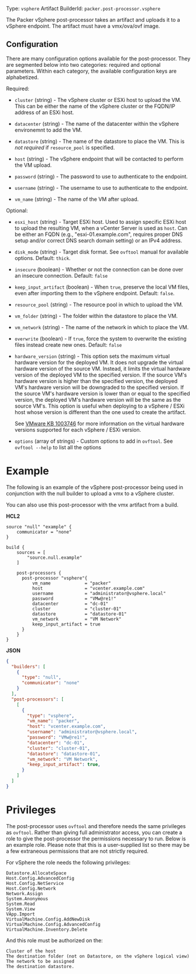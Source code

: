 Type: `vsphere`
Artifact BuilderId: `packer.post-processor.vsphere`

The Packer vSphere post-processor takes an artifact and uploads it to a vSphere endpoint.
The artifact must have a vmx/ova/ovf image.

## Configuration

There are many configuration options available for the post-processor. They are
segmented below into two categories: required and optional parameters. Within
each category, the available configuration keys are alphabetized.

Required:

- `cluster` (string) - The vSphere cluster or ESXi host to upload the VM. This can be
  either the name of the vSphere cluster or the FQDN/IP address of an ESXi host.

- `datacenter` (string) - The name of the datacenter within the vSphere environemnt
   to add the VM.

- `datastore` (string) - The name of the datastore to place the VM. This is
  _not required_ if `resource_pool` is specified.

- `host` (string) - The vSphere endpoint that will be contacted to perform
  the VM upload.

- `password` (string) - The password to use to authenticate to the endpoint.

- `username` (string) - The username to use to authenticate to the endpoint.

- `vm_name` (string) - The name of the VM after upload.

Optional:

- `esxi_host` (string) - Target ESXi host. Used to assign specific ESXi
  host to upload the resulting VM, when a vCenter Server is used as
  `host`. Can be either an FQDN (e.g., "esxi-01.example.com", requires proper DNS
  setup and/or correct DNS search domain setting) or an IPv4 address.

- `disk_mode` (string) - Target disk format. See `ovftool` manual for
  available options. Default: `thick`.

- `insecure` (boolean) - Whether or not the connection can be done
  over an insecure connection. Default: `false`

- `keep_input_artifact` (boolean) - When `true`, preserve the local VM files,
  even after importing them to the vSphere endpoint. Default: `false`.

- `resource_pool` (string) - The resource pool in which to upload the VM.

- `vm_folder` (string) - The folder within the datastore to place the VM.

- `vm_network` (string) - The name of the network in which to place the VM.

- `overwrite` (boolean) - If `true`, force the system to overwrite the
  existing files instead create new ones. Default: `false`

- `hardware_version` (string) - This option sets the maximum virtual hardware version
  for the deployed VM. It does not upgrade the virtual hardware version of the source VM.
  Instead, it limits the virtual hardware version of the deployed VM to the specified
  version. If the source VM's hardware version is higher than the specified version,
  the deployed VM's hardware version will be downgraded to the specified version.
  If the source VM's hardware version is lower than or equal to the specified version,
  the deployed VM's hardware version will be the same as the source VM's.
  This option is useful when deploying to a vSphere / ESXi host whose version is different
  than the one used to create the artifact.
  
  See [VMware KB 1003746](https://kb.vmware.com/s/article/1003746) for more information
  on the virtual hardware versions supported for each vSphere / ESXi version.

- `options` (array of strings) - Custom options to add in `ovftool`. See
  `ovftool --help` to list all the options

# Example

The following is an example of the vSphere post-processor being used in
conjunction with the null builder to upload a vmx to a vSphere cluster.

You can also use this post-processor with the vmx artifact from a build.

**HCL2**

```hcl
source "null" "example" {
    communicator = "none"
}

build {
    sources = [
        "source.null.example"
    ]

    post-processors {
      post-processor "vsphere"{
          vm_name             = "packer"
          host                = "vcenter.example.com"
          username            = "administrator@vsphere.local"
          password            = "VMw@re1!"
          datacenter          = "dc-01"   
          cluster             = "cluster-01"
          datastore           = "datastore-01"
          vm_network          = "VM Network"
          keep_input_artifact = true
      }
    }
}
```

**JSON**

```json
{
  "builders": [
    {
      "type": "null",
      "communicator": "none"
    }
  ],
  "post-processors": [
    [
      {
        "type": "vsphere",
        "vm_name": "packer",
        "host": "vcenter.example.com",
        "username": "administrator@vsphere.local",
        "password": "VMw@re1!",
        "datacenter": "dc-01",
        "cluster": "cluster-01",
        "datastore": "datastore-01",
        "vm_network": "VM Network",
        "keep_input_artifact": true,
      }
    ]
  ]
}
```


# Privileges

The post-processor uses `ovftool` and therefore needs the same privileges
as `ovftool`. Rather than giving full administrator access, you can create a role
to give the post-processor the permissions necessary to run. Below is an example
role. Please note that this is a user-supplied list so there may be a few
extraneous permissions that are not strictly required.

For vSphere the role needs the following privileges:

    Datastore.AllocateSpace
    Host.Config.AdvancedConfig
    Host.Config.NetService
    Host.Config.Network
    Network.Assign
    System.Anonymous
    System.Read
    System.View
    VApp.Import
    VirtualMachine.Config.AddNewDisk
    VirtualMachine.Config.AdvancedConfig
    VirtualMachine.Inventory.Delete

And this role must be authorized on the:

    Cluster of the host
    The destination folder (not on Datastore, on the vSphere logical view)
    The network to be assigned
    The destination datastore.
